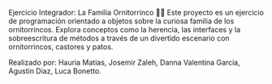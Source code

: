 Ejercicio Integrador: La Familia Ornitorrinco 🦫🦆
Este proyecto es un ejercicio de programación orientado a objetos sobre la curiosa familia de los ornitorrincos. Explora conceptos como la herencia, las interfaces y la sobreescritura de métodos a través de un divertido escenario con ornitorrincos, castores y patos.

Realizado por: Hauria Matias, Josemir Zaleh, Danna Valentina Garcia, Agustin Diaz, Luca Bonetto.
